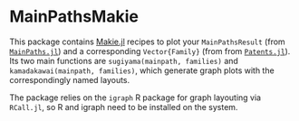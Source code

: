 # MainPathsMakie

This package contains [Makie.jl](https://github.com/JuliaPlots/Makie.jl) recipes to plot your `MainPathsResult` (from [`MainPaths.jl`](https://github.com/jfb-h/MainPaths.jl)) and a corresponding `Vector{Family}` (from from [`Patents.jl`](https://github.com/jfb-h/Patents.jl)).
Its two main functions are `sugiyama(mainpath, families)` and `kamadakawai(mainpath, families)`, which generate graph plots with the correspondingly named layouts.

The package relies on the `igraph` R package for graph layouting via `RCall.jl`, so R and igraph need to be installed on the system. 
